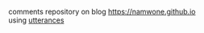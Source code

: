 comments repository on blog <https://namwone.github.io>  
using [utterances](https://github.com/apps/utterances)
